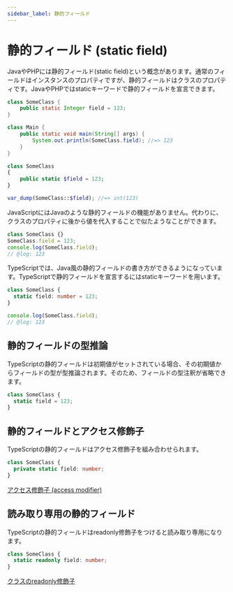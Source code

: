 ```yaml
---
sidebar_label: 静的フィールド
---
```


# 静的フィールド (static field)

JavaやPHPには静的フィールド(static field)という概念があります。通常のフィールドはインスタンスのプロパティですが、静的フィールドはクラスのプロパティです。JavaやPHPではstaticキーワードで静的フィールドを宣言できます。

```java title="Java"
class SomeClass {
    public static Integer field = 123;
}

class Main {
    public static void main(String[] args) {
        System.out.println(SomeClass.field); //=> 123
    }
}
```

```php title="PHP"
class SomeClass
{
    public static $field = 123;
}

var_dump(SomeClass::$field); //=> int(123)
```

JavaScriptにはJavaのような静的フィールドの機能がありません。代わりに、クラスのプロパティに後から値を代入することで似たようなことができます。

```javascript title="JavaScript" twoslash
class SomeClass {}
SomeClass.field = 123;
console.log(SomeClass.field);
// @log: 123
```

TypeScriptでは、Java風の静的フィールドの書き方ができるようになっています。TypeScriptで静的フィールドを宣言するにはstaticキーワードを用います。

```typescript title="TypeScript" twoslash
class SomeClass {
  static field: number = 123;
}

console.log(SomeClass.field);
// @log: 123
```

## 静的フィールドの型推論

TypeScriptの静的フィールドは初期値がセットされている場合、その初期値からフィールドの型が型推論されます。そのため、フィールドの型注釈が省略できます。

```typescript
class SomeClass {
  static field = 123;
}
```

## 静的フィールドとアクセス修飾子

TypeScriptの静的フィールドはアクセス修飾子を組み合わせられます。

```typescript
class SomeClass {
  private static field: number;
}
```

[アクセス修飾子 (access modifier)](access-modifiers.md)

## 読み取り専用の静的フィールド

TypeScriptの静的フィールドはreadonly修飾子をつけると読み取り専用になります。

```typescript
class SomeClass {
  static readonly field: number;
}
```

[クラスのreadonly修飾子](readonly-modifier-in-classes.md)
